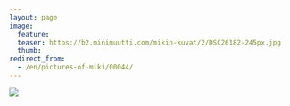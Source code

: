 ```yaml
---
layout: page
image:
  feature:
  teaser: https://b2.minimuutti.com/mikin-kuvat/2/DSC26182-245px.jpg
  thumb:
redirect_from:
  - /en/pictures-of-miki/00044/
---
```


![](https://b2.minimuutti.com/mikin-kuvat/2/DSC26182-800px.jpg)
